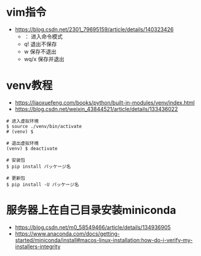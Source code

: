 # vim指令 
- https://blog.csdn.net/2301_79695159/article/details/140323426
  - ： 进入命令模式
  - q! 退出不保存
  - w 保存不退出
  - wq/x 保存并退出

# venv教程
- https://liaoxuefeng.com/books/python/built-in-modules/venv/index.html
- https://blog.csdn.net/weixin_43844521/article/details/133436022
```shell-session
# 进入虚拟环境
$ source ./venv/bin/activate
# (venv) $

# 退出虚拟环境
(venv) $ deactivate

# 安装包
$ pip install パッケージ名

# 更新包
$ pip install -U パッケージ名
```

# 服务器上在自己目录安装miniconda
- https://blog.csdn.net/m0_58549466/article/details/134936905
- https://www.anaconda.com/docs/getting-started/miniconda/install#macos-linux-installation:how-do-i-verify-my-installers-integrity
